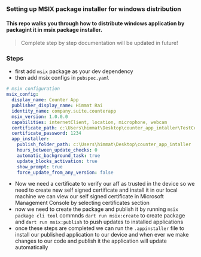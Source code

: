 ### Setting up MSIX package installer for windows distribution
#### This repo walks you through how to distribute windows application by packagint it in msix package installer.

> Complete step by step documentation will be updated in future!

### Steps
- first add `msix` package as your dev dependency 
- then add msix configs in `pubspec.yaml` 
```yaml
# msix configuration
msix_config:
  display_name: Counter App
  publisher_display_name: Himmat Rai
  identity_name: company.suite.counterapp
  msix_version: 1.0.0.0
  capabilities: internetClient, location, microphone, webcam
  certificate_path: c:\Users\himmat\Desktop\counter_app_intaller\TestCert_2024-01-14_himmat.pfx
  certificate_password: 1234
  app_installer:
    publish_folder_path: c:\Users\himmat\Desktop\counter_app_intaller
    hours_between_update_checks: 0
    automatic_background_task: true
    update_blocks_activation: true
    show_prompt: true
    force_update_from_any_version: false

``` 
- Now we need a certificate to verify our aff as trusted in the device so we need to create new self signed certificate and install it in our local machine we can view our self signed certificate in Microsoft Management Console by selecting certificates section
- now we need to create the package and publish it by running `msix package cli tool` commnds `dart run msix:create` to create package and `dart run msix:publish` to push updates to installed applications
- once these steps are completed we can run the `.appinstaller` file to install our published application to our device and when ever we make changes to our code and publish it the application will update automatically